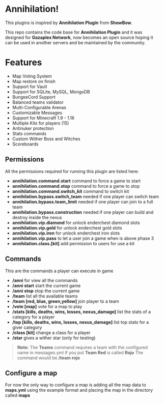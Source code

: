 # Annihilation!

This plugins is inspired by **Annihilation Plugin** from **ShowBow**.

This repo contains the code base for **Annihilation Plugin** and it was designed for **Gazaplex Network**, now becomes an open source hoping it can be used in another servers and be maintained by the community.

# Features
- Map Voting System
- Map restore on finish
- Support for Vault
- Support for SQLite, MySQL, MongoDB
- BungeeCord Support
- Balanced teams validator
- Multi-Configurable Arenas
- Customizable Messages
- Support for Minecraft 1.9 - 1.16
- Multiple Kits for players (15)
- Antinuker protection
- Stats commands
- Custom Wither Boss and Witches
- Scoreboards

## Permissions

All the permissions required for running this plugin are listed here:
 
 - **annihilation.command.start** command to force a game to start
 - **annihilation.command.stop** command to force a game to stop
 - **annihilation.command.switch_kit** command to  switch kit
 - **annihilation.bypass.switch_team** needed if one player can switch team
 - **annihilation.bypass.team_limit** needed if one player can join to a full team
 - **annihilation.bypass.construction** needed if one player can build and destroy inside the nexus
 - **annihilation.vip.diamond** for unlock enderchest diamond slots
 - **annihilation.vip.gold** for unlock enderchest gold slots
 - **annihilation.vip.iron** for unlock enderchest iron slots
 - **annihilation.vip.pass** to let a user join a game when is above phase 3
 - **annihilation.class.[kit]** add permission to users for use a kit

## Commands

This are the commands a player can execute in game

- **/anni** for view all the commands
- **/anni start** start the current game
- **/anni stop** stop the current game
- **/team** list all the available teams
- **/team [red, blue, green,yellow]** join player to a team
- **/vote [map]** vote for a map to play
- **/stats [kills, deaths, wins, losses, nexus_damage]** list the stats of a category for a player
- **/top [kills, deaths, wins, losses, nexus_damage]** list top stats for a giver category
- **/class [kit]** change a class for a player
- **/star** gives a wither star (only for testing)


> **Note:** The **Teams** command requires a team with the configured name in messages.yml if you put **Team Red** is called **Rojo** The command would be **/team rojo**
> 

## Configure a map
For now the only way to configure a map is adding all the map data to **maps.yml** using the example format and placing the map in the directory called **maps**

